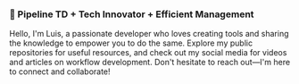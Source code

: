 ### 👋 Pipeline TD + Tech Innovator + Efficient Management
Hello, I'm Luis, a passionate developer who loves creating tools and sharing the knowledge to empower you to do the same. Explore my public repositories for useful resources, and check out my social media for videos and articles on workflow development. Don't hesitate to reach out—I'm here to connect and collaborate!
<!--
**montoyalmp/montoyalmp** is a ✨ _special_ ✨ repository because its `README.md` (this file) appears on your GitHub profile.

Here are some ideas to get you started:

- 🔭 I’m currently working on ...
- 🌱 I’m currently learning ...
- 👯 I’m looking to collaborate on ...
- 🤔 I’m looking for help with ...
- 💬 Ask me about ...
- 📫 How to reach me: ...
- 😄 Pronouns: ...
- ⚡ Fun fact: ...
-->

